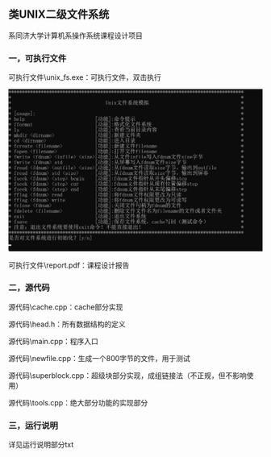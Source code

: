 ## 类UNIX二级文件系统

系同济大学计算机系操作系统课程设计项目

### 一，可执行文件

可执行文件\unix_fs.exe：可执行文件，双击执行

![1](pic/1.png)

可执行文件\report.pdf：课程设计报告

### 二，源代码

源代码\cache.cpp：cache部分实现

源代码\head.h：所有数据结构的定义

源代码\main.cpp：程序入口

源代码\newfile.cpp：生成一个800字节的文件，用于测试

源代码\superblock.cpp：超级块部分实现，成组链接法（不正规，但不影响使用）

源代码\tools.cpp：绝大部分功能的实现部分

### 三，运行说明

详见运行说明部分txt
